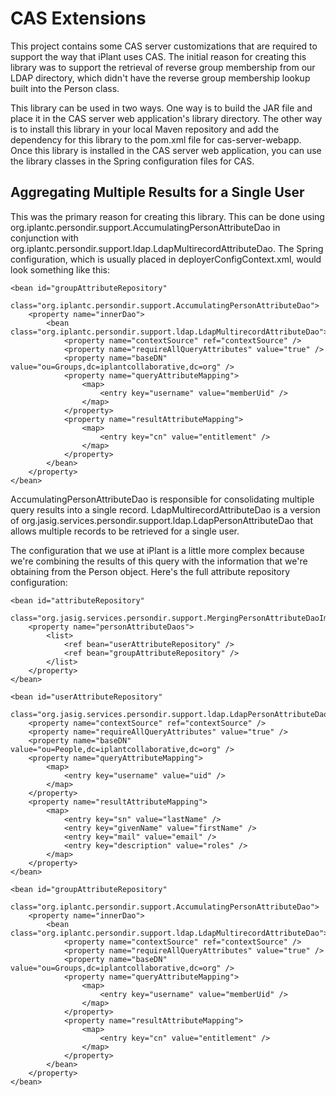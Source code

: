 # CAS Extensions

This project contains some CAS server customizations that are required to
support the way that iPlant uses CAS.  The initial reason for creating this
library was to support the retrieval of reverse group membership from our LDAP
directory, which didn't have the reverse group membership lookup built into
the Person class.

This library can be used in two ways.  One way is to build the JAR file and
place it in the CAS server web application's library directory.  The other
way is to install this library in your local Maven repository and add the
dependency for this library to the pom.xml file for cas-server-webapp.  Once
this library is installed in the CAS server web application, you can use the
library classes in the Spring configuration files for CAS.

## Aggregating Multiple Results for a Single User

This was the primary reason for creating this library.  This can be done using
org.iplantc.persondir.support.AccumulatingPersonAttributeDao in conjunction
with org.iplantc.persondir.support.ldap.LdapMultirecordAttributeDao.  The
Spring configuration, which is usually placed in deployerConfigContext.xml,
would look something like this:

    <bean id="groupAttributeRepository"
          class="org.iplantc.persondir.support.AccumulatingPersonAttributeDao">
        <property name="innerDao">
            <bean class="org.iplantc.persondir.support.ldap.LdapMultirecordAttributeDao">
                <property name="contextSource" ref="contextSource" />
                <property name="requireAllQueryAttributes" value="true" />
                <property name="baseDN" value="ou=Groups,dc=iplantcollaborative,dc=org" />
                <property name="queryAttributeMapping">
                    <map>
                        <entry key="username" value="memberUid" />
                    </map>
                </property>
                <property name="resultAttributeMapping">
                    <map>
                        <entry key="cn" value="entitlement" />
                    </map>
                </property>
            </bean>
        </property>
    </bean>

AccumulatingPersonAttributeDao is responsible for consolidating multiple query
results into a single record.  LdapMultirecordAttributeDao is a version of
org.jasig.services.persondir.support.ldap.LdapPersonAttributeDao that allows
multiple records to be retrieved for a single user.

The configuration that we use at iPlant is a little more complex because we're
combining the results of this query with the information that we're obtaining
from the Person object.  Here's the full attribute repository configuration:

    <bean id="attributeRepository"
          class="org.jasig.services.persondir.support.MergingPersonAttributeDaoImpl">
        <property name="personAttributeDaos">
            <list>
                <ref bean="userAttributeRepository" />
                <ref bean="groupAttributeRepository" />
            </list>
        </property>
    </bean>

    <bean id="userAttributeRepository"
          class="org.jasig.services.persondir.support.ldap.LdapPersonAttributeDao">
        <property name="contextSource" ref="contextSource" />
        <property name="requireAllQueryAttributes" value="true" />
        <property name="baseDN" value="ou=People,dc=iplantcollaborative,dc=org" />
        <property name="queryAttributeMapping">
            <map>
                <entry key="username" value="uid" />
            </map>
        </property>
        <property name="resultAttributeMapping">
            <map>
                <entry key="sn" value="lastName" />
                <entry key="givenName" value="firstName" />
                <entry key="mail" value="email" />
                <entry key="description" value="roles" />
            </map>
        </property>
    </bean>

    <bean id="groupAttributeRepository"
          class="org.iplantc.persondir.support.AccumulatingPersonAttributeDao">
        <property name="innerDao">
            <bean class="org.iplantc.persondir.support.ldap.LdapMultirecordAttributeDao">
                <property name="contextSource" ref="contextSource" />
                <property name="requireAllQueryAttributes" value="true" />
                <property name="baseDN" value="ou=Groups,dc=iplantcollaborative,dc=org" />
                <property name="queryAttributeMapping">
                    <map>
                        <entry key="username" value="memberUid" />
                    </map>
                </property>
                <property name="resultAttributeMapping">
                    <map>
                        <entry key="cn" value="entitlement" />
                    </map>
                </property>
            </bean>
        </property>
    </bean>
